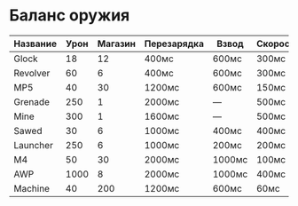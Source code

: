 # Баланс оружия

| Название   | Урон | Магазин | Перезарядка | Взвод | Скорострельность | Прицеливание | Разброс | Отдача | Стоимость | Особенности |
|------------|------|---------|-------------|-------|------------------|--------------|---------|--------|-----------|-------------|
| Glock      | 18   | 12      | 400мс       | 600мс | 300мс            | 250мс        | 5°      | Нет    | 0         | стартовое   |
| Revolver   | 60   | 6       | 400мс       | 600мс | 300мс            | 250мс        | 5°      | Нет    | 500       | —           |
| MP5        | 40   | 30      | 1200мс      | 600мс | 150мс            | 2500мс       | 2°      | 1/5    | 1000      | авто        |
| Grenade    | 250  | 1       | 2000мс      | —     | 500мс            | —            | 0°      | Нет    | 1500      | —           |
| Mine       | 300  | 1       | 1600мс      | —     | 500мс            | —            | 0°      | Нет    | 2000      | —           |
| Sawed      | 30   | 6       | 1000мс      | 400мс | 400мс            | 250мс        | 10°     | 30/5   | 2500      | —           |
| Launcher   | 250  | 6       | 1000мс      | 200мс | 200мс            | 250мс        | 10°     | 3/5    | 5000      | —           |
| M4         | 50   | 30      | 2000мс      | 1000мс| 100мс            | 2500мс       | 2°      | 1/5    | 6000      | —           |
| AWP        | 1000 | 8       | 2000мс      | 1000мс| 400мс            | 1000мс       | 9°      | 30/5   | 7500      | —           |
| Machine    | 40   | 200     | 1200мс      | 600мс | 60мс             | 2500мс       | 2°      | 1/5    | 12500     | —           | 